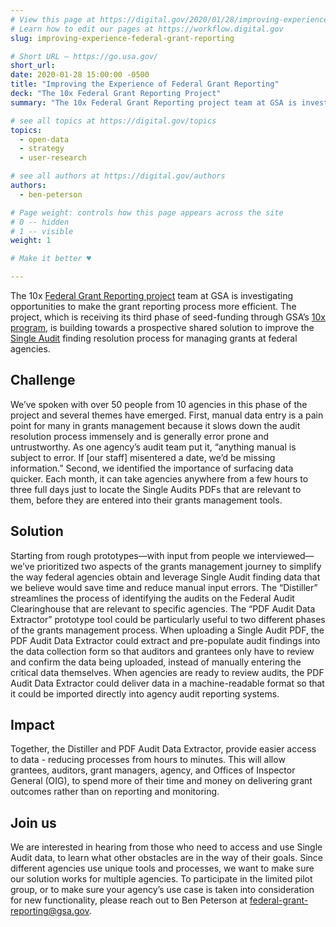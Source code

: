 ```yaml
---
# View this page at https://digital.gov/2020/01/28/improving-experience-federal-grant-reporting
# Learn how to edit our pages at https://workflow.digital.gov
slug: improving-experience-federal-grant-reporting

# Short URL — https://go.usa.gov/
short_url: 
date: 2020-01-28 15:00:00 -0500
title: "Improving the Experience of Federal Grant Reporting"
deck: "The 10x Federal Grant Reporting Project"
summary: "The 10x Federal Grant Reporting project team at GSA is investigating opportunities to make the grant reporting process more efficient."

# see all topics at https://digital.gov/topics
topics: 
  - open-data
  - strategy
  - user-research

# see all authors at https://digital.gov/authors
authors: 
  - ben-peterson

# Page weight: controls how this page appears across the site
# 0 -- hidden
# 1 -- visible
weight: 1

# Make it better ♥

---
```


The 10x [Federal Grant Reporting project](https://github.com/18F/federal-grant-reporting/blob/master/README.md) team at GSA is investigating opportunities to make the grant reporting process more efficient. The project, which is receiving its third phase of seed-funding through GSA’s [10x program](http://10x.gsa.gov), is building towards a prospective shared solution to improve the [Single Audit](https://en.wikipedia.org/wiki/Single_Audit) finding resolution process for managing grants at federal agencies.

## Challenge

We’ve spoken with over 50 people from 10 agencies in this phase of the project and several themes have emerged. First, manual data entry is a pain point for many in grants management because it slows down the audit resolution process immensely and is generally error prone and untrustworthy. As one agency’s audit team put it, “anything manual is subject to error. If [our staff] misentered a date, we’d be missing information.” Second, we identified the importance of surfacing data quicker. Each month, it can take agencies anywhere from a few hours to three full days just to locate the Single Audits PDFs that are relevant to them, before they are entered into their grants management tools. 

## Solution 

Starting from rough prototypes—with input from people we interviewed—we’ve prioritized two aspects of the grants management journey to simplify the way federal agencies obtain and leverage Single Audit finding data that we believe would save time and reduce manual input errors. The “Distiller” streamlines the process of identifying the audits on the Federal Audit Clearinghouse that are relevant to specific agencies. The “PDF Audit Data Extractor” prototype tool could be particularly useful to two different phases of the grants management process. When uploading a Single Audit PDF, the PDF Audit Data Extractor could extract and pre-populate audit findings into the data collection form so that auditors and grantees only have to review and confirm the data being uploaded, instead of manually entering the critical data themselves. When agencies are ready to review audits, the PDF Audit Data Extractor could deliver data in a machine-readable format so that it could be imported directly into agency audit reporting systems. 

## Impact

Together, the Distiller and PDF Audit Data Extractor, provide easier access to data -  reducing processes from hours to minutes. This will allow grantees, auditors, grant managers, agency, and Offices of Inspector General (OIG), to spend more of their time and money on delivering grant outcomes rather than on reporting and monitoring. 

## Join us

We are interested in hearing from those who need to access and use Single Audit data, to learn what other obstacles are in the way of their goals. Since different agencies use unique tools and processes, we want to make sure our solution works for multiple agencies. To participate in the limited pilot group, or to make sure your agency’s use case is taken into consideration for new functionality, please reach out to Ben Peterson at federal-grant-reporting@gsa.gov. 

